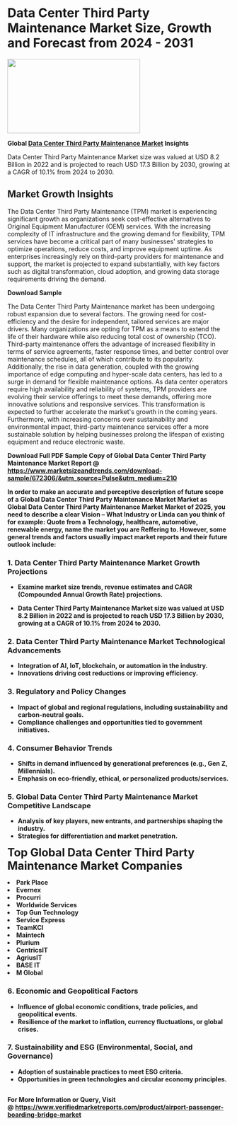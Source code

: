 <H1>Data Center Third Party Maintenance Market Size, Growth and Forecast from 2024 - 2031</H1><img class="aligncenter size-medium wp-image-584254" src="https://thirdeyenews.in/wp-content/uploads/2024/09/Global-Market-Research-300x168.jpeg" alt="" width="300" height="168" /><p><strong>Global&nbsp;<a href="https://www.marketsizeandtrends.com/download-sample/672306/&amp;utm_source=Pulse&amp;utm_medium=210">Data Center Third Party Maintenance Market</a> Insights</strong></p><p>Data Center Third Party Maintenance Market size was valued at USD 8.2 Billion in 2022 and is projected to reach USD 17.3 Billion by 2030, growing at a CAGR of 10.1% from 2024 to 2030.</p><p><h2>Market Growth Insights</h2> <p>The Data Center Third Party Maintenance (TPM) market is experiencing significant growth as organizations seek cost-effective alternatives to Original Equipment Manufacturer (OEM) services. With the increasing complexity of IT infrastructure and the growing demand for flexibility, TPM services have become a critical part of many businesses' strategies to optimize operations, reduce costs, and improve equipment uptime. As enterprises increasingly rely on third-party providers for maintenance and support, the market is projected to expand substantially, with key factors such as digital transformation, cloud adoption, and growing data storage requirements driving the demand.</p> <p><strong>Download Sample</strong></p> <p>The Data Center Third Party Maintenance market has been undergoing robust expansion due to several factors. The growing need for cost-efficiency and the desire for independent, tailored services are major drivers. Many organizations are opting for TPM as a means to extend the life of their hardware while also reducing total cost of ownership (TCO). Third-party maintenance offers the advantage of increased flexibility in terms of service agreements, faster response times, and better control over maintenance schedules, all of which contribute to its popularity. Additionally, the rise in data generation, coupled with the growing importance of edge computing and hyper-scale data centers, has led to a surge in demand for flexible maintenance options. As data center operators require high availability and reliability of systems, TPM providers are evolving their service offerings to meet these demands, offering more innovative solutions and responsive services. This transformation is expected to further accelerate the market's growth in the coming years. Furthermore, with increasing concerns over sustainability and environmental impact, third-party maintenance services offer a more sustainable solution by helping businesses prolong the lifespan of existing equipment and reduce electronic waste.</p> <p><strong></p><p><span class=""><strong>Download Full PDF Sample Copy of Global Data Center Third Party Maintenance Market Report</strong> @ <a href="https://www.marketsizeandtrends.com/download-sample/672306/&amp;utm_source=Pulse&amp;utm_medium=210" target="_blank">https://www.marketsizeandtrends.com/download-sample/672306/&amp;utm_source=Pulse&amp;utm_medium=210</a></span></p><p>In order to make an accurate and perceptive description of future scope of a Global&nbsp;Data Center Third Party Maintenance Market Market as Global&nbsp;Data Center Third Party Maintenance Market Market of 2025, you need to describe a clear Vision &ndash; What Industry or Linda can you think of for example: Quote from a Technology, healthcare, automotive, renewable energy, name the market you are Reffering to. However, some general trends and factors usually impact market reports and their future outlook include:</p><h3>1.&nbsp;<strong>Data Center Third Party Maintenance Market Growth Projections</strong></h3><ul><li>Examine market size trends, revenue estimates and CAGR (Compounded Annual Growth Rate) projections.</li><li><p>Data Center Third Party Maintenance Market size was valued at USD 8.2 Billion in 2022 and is projected to reach USD 17.3 Billion by 2030, growing at a CAGR of 10.1% from 2024 to 2030.</p></li></ul><h3>2.&nbsp;<strong>Data Center Third Party Maintenance Market Technological Advancements</strong></h3><ul><li>Integration of AI, IoT, blockchain, or automation in the industry.</li><li>Innovations driving cost reductions or improving efficiency.</li></ul><h3>3.&nbsp;<strong>Regulatory and Policy Changes</strong></h3><ul><li>Impact of global and regional regulations, including sustainability and carbon-neutral goals.</li><li>Compliance challenges and opportunities tied to government initiatives.</li></ul><h3>4.&nbsp;<strong>Consumer Behavior Trends</strong></h3><ul><li>Shifts in demand influenced by generational preferences (e.g., Gen Z, Millennials).</li><li>Emphasis on eco-friendly, ethical, or personalized products/services.</li></ul><h3>5.&nbsp;<strong>Global Data Center Third Party Maintenance Market Competitive Landscape</strong></h3><ul><li>Analysis of key players, new entrants, and partnerships shaping the industry.</li><li>Strategies for differentiation and market penetration.</li></ul><p data-pm-slice="1 1 []"><span style="color: inherit; font-family: inherit; font-size: 25px;">Top Global Data Center Third Party Maintenance Market Companies</span></p><div class="" data-test-id=""><p><li>Park Place</li><li> Evernex</li><li> Procurri</li><li> Worldwide Services</li><li> Top Gun Technology</li><li> Service Express</li><li> TeamKCI</li><li> Maintech</li><li> Plurium</li><li> CentricsIT</li><li> AgriusIT</li><li> BASE IT</li><li> M Global</li></p></div><h3>6.&nbsp;<strong>Economic and Geopolitical Factors</strong></h3><ul><li>Influence of global economic conditions, trade policies, and geopolitical events.</li><li>Resilience of the market to inflation, currency fluctuations, or global crises.</li></ul><h3>7.&nbsp;<strong>Sustainability and ESG (Environmental, Social, and Governance)</strong></h3><ul><li>Adoption of sustainable practices to meet ESG criteria.</li><li>Opportunities in green technologies and circular economy principles.</li></ul><h2><strong style="font-size: 14px;">For More Information or Query, Visit @&nbsp;</strong><a style="background-color: #ffffff; font-size: 14px;" href="https://www.marketsizeandtrends.com/report/data-center-third-party-maintenance-market/" target="_blank">https://www.verifiedmarketreports.com/product/airport-passenger-boarding-bridge-market</a></h2>

